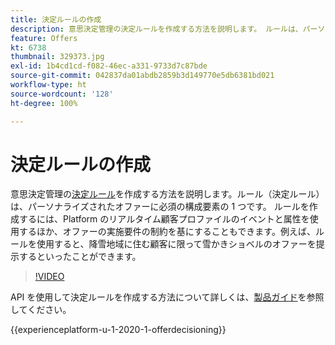 ```yaml
---
title: 決定ルールの作成
description: 意思決定管理の決定ルールを作成する方法を説明します。 ルールは、パーソナライズされたオファーに必須の構築ブロックコンポーネントの 1 つです。
feature: Offers
kt: 6738
thumbnail: 329373.jpg
exl-id: 1b4cd1cd-f082-46ec-a331-9733d7c87bde
source-git-commit: 042837da01abdb2859b3d149770e5db6381bd021
workflow-type: ht
source-wordcount: '128'
ht-degree: 100%

---
```


# 決定ルールの作成

意思決定管理の[決定ルール](https://experienceleague.adobe.com/docs/journey-optimizer/using/offer-decisioniong/create-components/creating-decision-rules.html?lang=ja)を作成する方法を説明します。ルール（決定ルール）は、パーソナライズされたオファーに必須の構成要素の 1 つです。 ルールを作成するには、Platform のリアルタイム顧客プロファイルのイベントと属性を使用するほか、オファーの実施要件の制約を基にすることもできます。例えば、ルールを使用すると、降雪地域に住む顧客に限って雪かきショベルのオファーを提示するといったことができます。

>[!VIDEO](https://video.tv.adobe.com/v/329373?quality=12&learn=on)

API を使用して決定ルールを作成する方法について詳しくは、[製品ガイド](https://experienceleague.adobe.com/docs/journey-optimizer/using/offer-decisioniong/api-reference/offers-api/decision-rules/create.html?lang=ja)を参照してください。

{{experienceplatform-u-1-2020-1-offerdecisioning}}